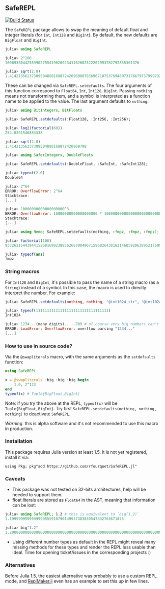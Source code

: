 ## SafeREPL

[![Build Status](https://travis-ci.org/rfourquet/SafeREPL.jl.svg?branch=master)](https://travis-ci.org/rfourquet/SafeREPL.jl)

The `SafeREPL` package allows to swap the meaning of default float and
integer literals (for `Int`, `Int128` and `BigInt`).
By default, the new defaults are `BigFloat` and `BigInt`.

```julia
julia> using SafeREPL

julia> 2^200
1606938044258990275541962092341162602522202993782792835301376

julia> sqrt(2.0)
1.414213562373095048801688724209698078569671875376948073176679737990732478462102
```

These can be changed via `SafeREPL.setdefaults`. The four arguments of this
function correspond to `Float64`, `Int`, `Int128`, `BigInt`. Passing `nothing`
means not transforming them, and a symbol is interpreted as a function name
to be applied to the value. The last argument defaults to `nothing`.
```julia
julia> using BitIntegers, BitFloats

julia> SafeREPL.setdefaults(:Float128, :Int256, :Int256);

julia> log2(factorial(60))
254.8391546883338

julia> sqrt(2.0)
1.41421356237309504880168872420969798

julia> using SaferIntegers, DoubleFloats

julia> SafeREPL.setdefaults(:DoubleFloat, :SafeInt, :SafeInt128);

julia> typeof(2.0)
Double64

julia> 2^64
ERROR: OverflowError: 2^64
Stacktrace:
[...]

julia> 10000000000000000000^3
ERROR: OverflowError: 10000000000000000000 * 100000000000000000000000000000000000000 overflowed for type Int128
Stacktrace:
[...]

julia> using Nemo; SafeREPL.setdefaults(nothing, :fmpz, :fmpz, :fmpz);

julia> factorial(100)
93326215443944152681699238856266700490715968264381621468592963895217599993229915608941463976156518286253697920827223758251185210916864000000000000000000000000

julia> typeof(ans)
fmpz
```

### String macros

For `Int128` and `BigInt`, it's possible to pass the name of a string macro (as a `String`) instead
of a symbol. In this case, the macro is used to directly interpret the number. For example:

```julia
julia> SafeREPL.setdefaults(nothing, nothing, "@int1024_str", "@int1024_str");

julia> typeof(111111111111111111111111111111111)
Int1024

julia> 1234...(many digits).....789 # of course very big numbers can't be input anymore!
ERROR: LoadError: OverflowError: overflow parsing "1234..."
[...]
```

### How to use in source code?

Via the `@swapliterals` macro, with the same arguments as the `setdefaults` function:
```julia
using SafeREPL

x = @swapliterals :big :big :big begin
    1.0, 2^123
end
typeof(x) # Tuple{BigFloat,BigInt}
```
Note: if you try the above at the REPL, `typeof(x)` will be `Tuple{BigFloat,BigInt}`.
Try first `SafeREPL.setdefaults(nothing, nothing, nothing)` to deactivate `SafeREPL`.

_Warning_: this is alpha software and it's not recommended to use this macro in production.


### Installation

This package requires Julia version at least 1.5. It is not yet registered,
install it via:
```
using Pkg; pkg"add https://github.com/rfourquet/SafeREPL.jl"
```

### Caveats

* This package was not tested on 32-bits architectures, help will be needed to support them.
* float literals are stored as `Float64` in the AST, meaning that information can be lost:

```julia
julia> using SafeREPL; 1.2 # this is equivalent to `big(1.2)`
1.1999999999999999555910790149937383830547332763671875

julia> big"1.2"
1.200000000000000000000000000000000000000000000000000000000000000000000000000007
```
* Using different number types as default in the REPL might reveal many missing methods
  for these types and render the REPL less usable than ideal.
  Time for opening ticket/issues in the corresponding projects :)

### Alternatives

Before Julia 1.5, the easiest alternative was probably to use a custom REPL mode,
and [ReplMaker.jl](https://github.com/MasonProtter/ReplMaker.jl#example-3-big-mode)
even has an example to set this up in few lines.
